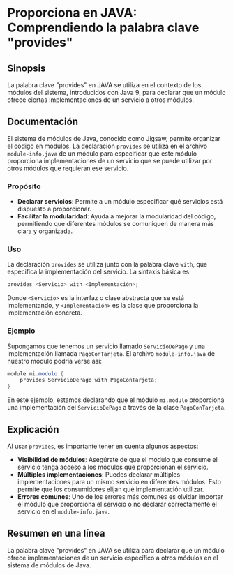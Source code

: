 <!--
Meta Description: # Proporciona en JAVA: Comprendiendo la palabra clave "provides" ## Sinopsis La palabra clave "provides" en JAVA se utiliza en el contexto de los módu...
Meta Keywords: que, servicio, java, módulos, módulo
-->

# Proporciona en JAVA: Comprendiendo la palabra clave "provides"

## Sinopsis
La palabra clave "provides" en JAVA se utiliza en el contexto de los módulos del sistema, introducidos con Java 9, para declarar que un módulo ofrece ciertas implementaciones de un servicio a otros módulos.

## Documentación
El sistema de módulos de Java, conocido como Jigsaw, permite organizar el código en módulos. La declaración `provides` se utiliza en el archivo `module-info.java` de un módulo para especificar que este módulo proporciona implementaciones de un servicio que se puede utilizar por otros módulos que requieran ese servicio.

### Propósito
- **Declarar servicios**: Permite a un módulo especificar qué servicios está dispuesto a proporcionar.
- **Facilitar la modularidad**: Ayuda a mejorar la modularidad del código, permitiendo que diferentes módulos se comuniquen de manera más clara y organizada.

### Uso
La declaración `provides` se utiliza junto con la palabra clave `with`, que especifica la implementación del servicio. La sintaxis básica es:

```java
provides <Servicio> with <Implementación>;
```

Donde `<Servicio>` es la interfaz o clase abstracta que se está implementando, y `<Implementación>` es la clase que proporciona la implementación concreta.

### Ejemplo
Supongamos que tenemos un servicio llamado `ServicioDePago` y una implementación llamada `PagoConTarjeta`. El archivo `module-info.java` de nuestro módulo podría verse así:

```java
module mi.modulo {
    provides ServicioDePago with PagoConTarjeta;
}
```

En este ejemplo, estamos declarando que el módulo `mi.modulo` proporciona una implementación del `ServicioDePago` a través de la clase `PagoConTarjeta`.

## Explicación
Al usar `provides`, es importante tener en cuenta algunos aspectos:

- **Visibilidad de módulos**: Asegúrate de que el módulo que consume el servicio tenga acceso a los módulos que proporcionan el servicio.
- **Múltiples implementaciones**: Puedes declarar múltiples implementaciones para un mismo servicio en diferentes módulos. Esto permite que los consumidores elijan qué implementación utilizar.
- **Errores comunes**: Uno de los errores más comunes es olvidar importar el módulo que proporciona el servicio o no declarar correctamente el servicio en el `module-info.java`.

## Resumen en una línea
La palabra clave "provides" en JAVA se utiliza para declarar que un módulo ofrece implementaciones de un servicio específico a otros módulos en el sistema de módulos de Java.